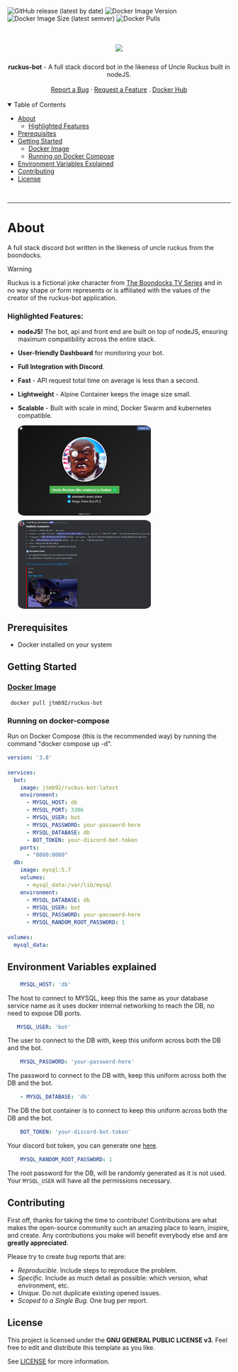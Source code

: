 
![GitHub release (latest by date)](https://img.shields.io/github/v/release/jtmb/ruckus_bot?sort=semver&color=008000)
![Docker Image Version](https://img.shields.io/docker/v/jtmb92/ruckus-bot?sort=semver)
![Docker Image Size (latest semver)](https://img.shields.io/docker/image-size/jtmb92/ruckus-bot)
![Docker Pulls](https://img.shields.io/docker/pulls/jtmb92/ruckus-bot?&color=FF5733)

<!-- <br></br> -->

<h1 align="center">
  <a href="https://github.com/jtmb">
    <img src="https://www2.d125.org/applied_arts/teched/courses/WEB/portfolios/2014_FallP5/Stencel_Portfolio/HTML/Projects/Character%20Page/Image%20Files/ruckus_image.png" height="150">
  </a>
</h1>

<div align="center">
  <b>ruckus-bot</b> - A full stack discord bot in the likeness of Uncle Ruckus built in nodeJS.
  <br />
  <br />
  <a href="https://github.com/jtmb/ip_check/issues/new?assignees=&labels=bug&title=bug%3A+">Report a Bug</a>
  ·
  <a href="https://github.com/jtmb/ip_check/issues/new?assignees=&labels=enhancement&template=02_FEATURE_REQUEST.md&title=feat%3A+">Request a Feature</a>
  .
  <a href="https://hub.docker.com/repository/docker/jtmb92/cloudflare_ip_checker/general">Docker Hub</a>
</div>
<br>
<details open="open">
<summary>Table of Contents</summary>

- [About](#about)
    - [Highlighted Features](#highlighted-features)
- [Prerequisites](#prerequisites)
- [Getting Started](#getting-started)
    - [Docker Image](#docker-image)
    - [Running on Docker Compose](#running-on-docker-compose)
- [Environment Variables Explained](#environment-variables-explained)
- [Contributing](#contributing)
- [License](#license)

</details>
<br>

---

### <h1>About</h1>

A full stack discord bot written in the likeness of uncle ruckus from the boondocks.

> [!WARNING]  
> Ruckus is a fictional joke character from  [The Boondocks TV Series](https://en.wikipedia.org/wiki/The_Boondocks_(TV_series)) and in no way shape or form represents or is affiliated with the values of the creator of the ruckus-bot application.

### Highlighted Features:

- <b>nodeJS!</b> The bot, api and front end are built on top of nodeJS, ensuring maximum compatibility across the entire stack.
- <b>User-friendly Dashboard</b> for monitoring your bot.
- <b>Full Integration with Discord</b>.
- <b>Fast</b> - API request total time on average is less than a second.
- <b>Lightweight</b> - Alpine Container keeps the image size small.
- <b>Scalable</b> - Built with scale in mind, Docker Swarm and kubernetes compatible.


    <div style="display: flex; flex-wrap: wrap; gap: 10px;">
    <img src="src/image.png" alt="Image 1" style="width: 300px; height: auto; border-radius: 5%;">
    <img src="src/image1.png" alt="Image 2" style="width: 300px; height: auto; border-radius: 5%;">
    </div>



## Prerequisites

- Docker installed on your system

### <h2>Getting Started</h2>
### [Docker Image](https://hub.docker.com/r/jtmb92/ez-backups)
```docker
 docker pull jtmb92/ruckus-bot
```
### Running on docker-compose
Run on Docker Compose (this is the recommended way) by running the command "docker compose up -d".

```yaml
version: '3.8'

services:
  bot:
    image: jtmb92/ruckus-bot:latest
    environment:
      - MYSQL_HOST: db
      - MYSQL_PORT: 3306
      - MYSQL_USER: bot
      - MYSQL_PASSWORD: your-password-here
      - MYSQL_DATABASE: db
      - BOT_TOKEN: your-discord-bot-token
    ports:
      - "8080:8080"
  db:
    image: mysql:5.7
    volumes:
      - mysql_data:/var/lib/mysql
    environment:
      - MYSQL_DATABASE: db
      - MYSQL_USER: bot
      - MYSQL_PASSWORD: your-password-here
      - MYSQL_RANDOM_ROOT_PASSWORD: 1

volumes:
  mysql_data:
```


## Environment Variables explained

```yaml
    MYSQL_HOST: 'db'
```  
The host to connect to MYSQL, keep this the same as your database service name as it uses docker internal networking to reach the DB, no need to expose DB ports.
```yaml
   MYSQL_USER: 'bot'
```     
The user to connect to the DB with, keep this uniform across both the DB and the bot.
```yaml
    MYSQL_PASSWORD: 'your-password-here'
```      
The password to connect to the DB with, keep this uniform across both the DB and the bot.
```yaml
    - MYSQL_DATABASE: 'db'
```     
The DB the bot container is to connect to keep this uniform across both the DB and the bot.
```yaml
    BOT_TOKEN: 'your-discord-bot-token'
```      
Your discord bot token, you can generate one [here](https://discord.com/developers/applications).

```yaml
    MYSQL_RANDOM_ROOT_PASSWORD: 1
```    
The root password for the DB, will be randomly generated as it is not used. Your `MYSQL_USER` will have all the permissions necessary.

## Contributing

First off, thanks for taking the time to contribute! Contributions are what makes the open-source community such an amazing place to learn, inspire, and create. Any contributions you make will benefit everybody else and are **greatly appreciated**.

Please try to create bug reports that are:

- _Reproducible._ Include steps to reproduce the problem.
- _Specific._ Include as much detail as possible: which version, what environment, etc.
- _Unique._ Do not duplicate existing opened issues.
- _Scoped to a Single Bug._ One bug per report.

## License

This project is licensed under the **GNU GENERAL PUBLIC LICENSE v3**. Feel free to edit and distribute this template as you like.

See [LICENSE](LICENSE) for more information. 

